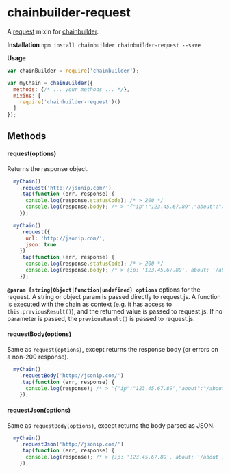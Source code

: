 # chainbuilder-request

A [request](https://github.com/request/request) mixin for [chainbuilder](https://www.npmjs.com/package/chainbuilder). 

**Installation** `npm install chainbuilder chainbuilder-request --save`

**Usage**  
```javascript
var chainBuilder = require('chainbuilder');

var myChain = chainBuilder({
  methods: {/* ... your methods ... */},
  mixins: [
    require('chainbuilder-request')()
  ]
});
```

## Methods

#### request(options)
Returns the response object.

```javascript
  myChain()
    .request('http://jsonip.com/')
    .tap(function (err, response) {
      console.log(response.statusCode); /* > 200 */
      console.log(response.body); /* > '{"ip":"123.45.67.89","about":"/about","Pro!":"http://getjsonip.com"}' */
    });

  myChain()
    .request({
      url: 'http://jsonip.com/',
      json: true
    })
    .tap(function (err, response) {
      console.log(response.statusCode); /* > 200 */
      console.log(response.body); /* > {ip: '123.45.67.89', about: '/about', 'Pro!': 'http://getjsonip.com' } */
    });
```

**`@param {string|Object|Function|undefined} options`** options for the request. A string or object param is passed directly
  to request.js. A function is executed with the chain as context (e.g. it has access to `this.previousResult()`), and the
  returned value is passed to request.js. If no parameter is passed, the `previousResult()` is passed to request.js.

#### requestBody(options)
Same as `request(options)`, except returns the response body (or errors on a non-200 response).

```javascript
  myChain()
    .requestBody('http://jsonip.com/')
    .tap(function (err, response) {
      console.log(response); /* > '{"ip":"123.45.67.89","about":"/about","Pro!":"http://getjsonip.com"}' */
    });
```

#### requestJson(options)
Same as `requestBody(options)`, except returns the body parsed as JSON.

```javascript
  myChain()
    .requestJson('http://jsonip.com/')
    .tap(function (err, response) {
      console.log(response); /* > {ip: '123.45.67.89', about: '/about', 'Pro!': 'http://getjsonip.com' } */
    });
```
